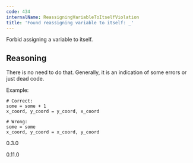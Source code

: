 ```yaml
---
code: 434
internalName: ReassigningVariableToItselfViolation
title: 'Found reassigning variable to itself: _'
---
```


Forbid assigning a variable to itself.

## Reasoning
There is no need to do that. Generally, it is an indication of some
errors or just dead code.

Example:

    # Correct:
    some = some + 1
    x_coord, y_coord = y_coord, x_coord
    
    # Wrong:
    some = some
    x_coord, y_coord = x_coord, y_coord

<div class="versionadded">

0.3.0

</div>

<div class="versionchanged">

0.11.0

</div>